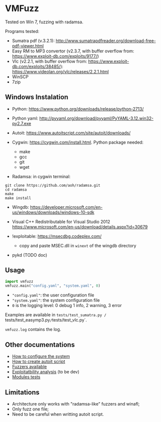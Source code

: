 VMFuzz
=====================================

Tested on Win 7, fuzzing with radamsa.

Programs tested:
- Sumatra pdf (v.3.2.1): http://www.sumatrapdfreader.org/download-free-pdf-viewer.html
- Easy RM to MP3 convertor (v2.3.7, with buffer overflow from: https://www.exploit-db.com/exploits/9177/)
- Vlc (v2.2.1, with buffer overflow from: https://www.exploit-db.com/exploits/38485/): https://www.videolan.org/vlc/releases/2.2.1.html
- WinSCP 
- 7zip

**Windows Instalation**
------------------------
- Python: https://www.python.org/downloads/release/python-2713/
- Python yaml: http://pyyaml.org/download/pyyaml/PyYAML-3.12.win32-py2.7.exe
- Autoit: https://www.autoitscript.com/site/autoit/downloads/
- Cygwin: https://cygwin.com/install.html. Python package needed:
     - make
     - gcc
     - git
     - wget

- Radamsa: in cygwin terminal:
```
git clone https://github.com/aoh/radamsa.git
cd radamsa
make
make install 
```

- Wingdb: https://developer.microsoft.com/en-us/windows/downloads/windows-10-sdk
- Visual C++ Redistributable for Visual Studio 2012 https://www.microsoft.com/en-us/download/details.aspx?id=30679
- !exploitable: https://msecdbg.codeplex.com/
   - copy and paste MSEC.dll in `winext` of the wingdb directory

- pykd (TODO doc)

**Usage**
---------

```python
import vmfuzz
vmfuzz.main("config.yaml", "system.yaml", 0)
```
- `"config.yaml"`: the user configuration file
- `"system.yaml"`: the system configuration file
- `0` is the logging level: 0 debug 1 info, 2 warning, 3 error

Examples are available in `tests/test_sumatra.py / `tests/test_easymp3.py` / `tests/test_vlc.py`.

`vmfuzz.log` contains the log.

**Other documentations**
-----------------------

- [How to configure the system](yaml_config/README.md)
- [How to create autoit script](autoit_lib/README.md)
- [Fuzzers available](fuzzers/README.md)
- [Exploitatbility analysis](exploitability/README.md) (to be dev)
- [Modules tests](tests/README.md) 

**Limitations**
----------------

- Architecture only works with "radamsa-like" fuzzers and winafl;
- Only fuzz one file;
- Need to be careful when writting autoit script.

